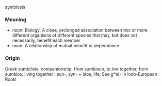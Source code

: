 symbiosis
### Meaning
+ _noun_: Biology. A close, prolonged association between two or more different organisms of different species that may, but does not necessarily, benefit each member
+ _noun_: A relationship of mutual benefit or dependence

### Origin

Greek sumbiōsis, companionship, from sumbioun, to live together, from sumbios, living together : sun-, syn- + bios, life; See gʷei- in Indo-European Roots

